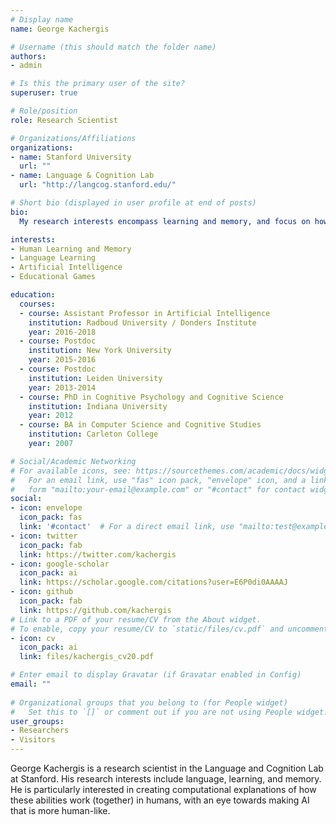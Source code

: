 ```yaml
---
# Display name
name: George Kachergis

# Username (this should match the folder name)
authors:
- admin

# Is this the primary user of the site?
superuser: true

# Role/position
role: Research Scientist

# Organizations/Affiliations
organizations:
- name: Stanford University
  url: ""
- name: Language & Cognition Lab
  url: "http://langcog.stanford.edu/"

# Short bio (displayed in user profile at end of posts)
bio: 
  My research interests encompass learning and memory, and focus on how they enable us to use the greatest human technology: language.

interests:
- Human Learning and Memory
- Language Learning
- Artificial Intelligence
- Educational Games

education:
  courses:
  - course: Assistant Professor in Artificial Intelligence
    institution: Radboud University / Donders Institute
    year: 2016-2018
  - course: Postdoc
    institution: New York University
    year: 2015-2016
  - course: Postdoc
    institution: Leiden University
    year: 2013-2014
  - course: PhD in Cognitive Psychology and Cognitive Science
    institution: Indiana University
    year: 2012
  - course: BA in Computer Science and Cognitive Studies
    institution: Carleton College
    year: 2007

# Social/Academic Networking
# For available icons, see: https://sourcethemes.com/academic/docs/widgets/#icons
#   For an email link, use "fas" icon pack, "envelope" icon, and a link in the
#   form "mailto:your-email@example.com" or "#contact" for contact widget.
social:
- icon: envelope
  icon_pack: fas
  link: '#contact'  # For a direct email link, use "mailto:test@example.org".
- icon: twitter
  icon_pack: fab
  link: https://twitter.com/kachergis
- icon: google-scholar
  icon_pack: ai
  link: https://scholar.google.com/citations?user=E6P0di0AAAAJ
- icon: github
  icon_pack: fab
  link: https://github.com/kachergis
# Link to a PDF of your resume/CV from the About widget.
# To enable, copy your resume/CV to `static/files/cv.pdf` and uncomment the lines below.  
- icon: cv
  icon_pack: ai
  link: files/kachergis_cv20.pdf

# Enter email to display Gravatar (if Gravatar enabled in Config)
email: ""
  
# Organizational groups that you belong to (for People widget)
#   Set this to `[]` or comment out if you are not using People widget.  
user_groups:
- Researchers
- Visitors
---
```


George Kachergis is a research scientist in the Language and Cognition Lab at Stanford. His research interests include language, learning, and memory. He is particularly interested in creating computational explanations of how these abilities work (together) in humans, with an eye towards making AI that is more human-like.
